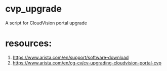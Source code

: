 # cvp_upgrade

A script for CloudVision portal upgrade

# resources:
1. https://www.arista.com/en/support/software-download
2. https://www.arista.com/en/cg-cv/cv-upgrading-cloudvision-portal-cvp
